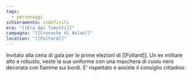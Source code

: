 ```yaml
---
tags:
  - personaggi
schieramento: indefiniti
era: "[[Era dei Tumulti]]"
campagna: "[[Cronache di Aelan]]"
location: "[[Foltard]]"
---
```

Invitato alla cena di gala per le prime elezioni di [[Foltard]]. Un ex militare alto e robusto, veste la sua uniforme con una maschera di cuoio nero decorata con fiamme sui bordi. E' rispettato e assiste il consiglio cittadino. 